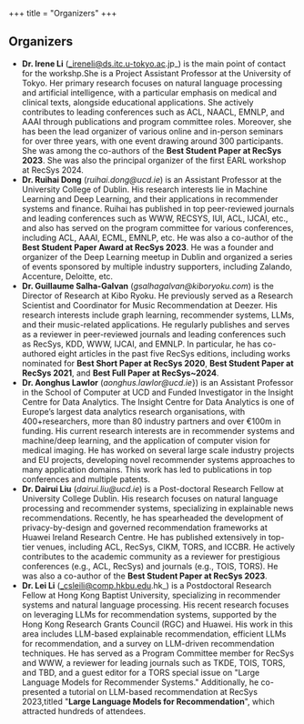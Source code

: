 +++
title = "Organizers"
+++

## Organizers

- **Dr. Irene Li** (_ireneli@ds.itc.u-tokyo.ac.jp_) is the main point of contact for the workshp.She is a Project Assistant Professor at the University of Tokyo. Her primary research focuses on natural language processing and artificial intelligence, with a particular emphasis on medical and clinical texts, alongside educational applications. She actively contributes to leading conferences such as ACL, NAACL, EMNLP, and AAAI through publications and program committee roles. Moreover, she has been the lead organizer of various online and in-person seminars for over three years, with one event drawing around 300 participants. She was among the co-authors of the **Best Student Paper at RecSys 2023**. She was also the principal organizer of the first EARL workshop at RecSys 2024. 
- **Dr. Ruihai Dong** (_ruihai.dong@ucd.ie_) is an Assistant Professor at the University College of Dublin. His research interests lie in Machine Learning and Deep Learning, and their applications in recommender systems and finance. Ruihai has published in top peer-reviewed journals and leading conferences such as WWW, RECSYS, IUI, ACL, IJCAI, etc., and also has served on the program committee for various conferences, including ACL, AAAI, ECML, EMNLP, etc. He was also a co-author of the **Best Student Paper Award at RecSys 2023**. He was a founder and organizer of the Deep Learning meetup in Dublin and organized a series of events sponsored by multiple industry supporters, including Zalando, Accenture, Deloitte, etc.
- **Dr. Guillaume Salha-Galvan** (_gsalhagalvan@kiboryoku.com_) is the Director of Research at Kibo Ryoku. He previously served as a Research Scientist and Coordinator for Music Recommendation at Deezer. His research interests include graph  learning, recommender systems, LLMs, and their music-related applications. He regularly publishes and serves as a reviewer in peer-reviewed journals and leading conferences such as RecSys, KDD, WWW, IJCAI, and EMNLP. In particular, he has co-authored eight articles in the past five RecSys editions, including works nominated for **Best Short Paper at RecSys 2020**, **Best Student Paper at RecSys 2021**, and **Best Full Paper at RecSys~2024**. 
- **Dr. Aonghus Lawlor** (_aonghus.lawlor@ucd.ie_}) is an Assistant Professor in the School of Computer at UCD and Funded Investigator in the Insight Centre for Data Analytics. The Insight Centre for Data Analytics is one of Europe’s largest data analytics research organisations, with 400+researchers, more than 80 industry partners and over €100m in funding. His current research interests are in recommender systems and machine/deep learning, and the application of computer vision for medical imaging. He has worked on several large scale industry projects and EU projects, developing novel recommender systems approaches to many application domains. This work has led to publications in top conferences and multiple patents.
- **Dr. Dairui Liu** (_dairui.liu@ucd.ie_) is a Post-doctoral Research Fellow at University College Dublin. His research focuses on natural language processing and recommender systems, specializing in explainable news recommendations. Recently, he has spearheaded the development of privacy-by-design and governed recommendation frameworks at Huawei Ireland Research Centre. He has published extensively in top-tier venues, including ACL, RecSys, CIKM, TORS, and ICCBR. He actively contributes to the academic community as a reviewer for prestigious conferences (e.g., ACL, RecSys) and journals (e.g., TOIS, TORS). He was also a co-author of the **Best Student Paper at RecSys 2023**.
- **Dr. Lei Li** (_csleili@comp.hkbu.edu.hk_) is a Postdoctoral Research Fellow at Hong Kong Baptist University, specializing in recommender systems and natural language processing. His recent research focuses on leveraging LLMs for recommendation systems, supported by the Hong Kong Research Grants Council (RGC) and Huawei. His work in this area includes LLM-based explainable recommendation, efficient LLMs for recommendation, and a survey on LLM-driven recommendation techniques. He has served as a Program Committee member for RecSys and WWW, a reviewer for leading journals such as TKDE, TOIS, TORS, and TBD, and a guest editor for a TORS special issue on "Large Language Models for Recommender Systems." Additionally, he co-presented a tutorial on LLM-based recommendation at RecSys 2023,titled "**Large Language Models for Recommendation**", which attracted hundreds of attendees.


